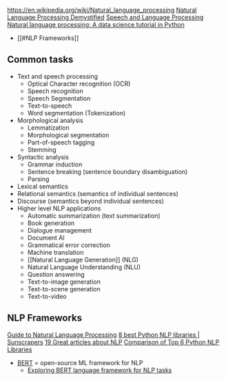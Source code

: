 https://en.wikipedia.org/wiki/Natural_language_processing
[Natural Language Processing Demystified](https://www.nlpdemystified.org/)
[Speech and Language Processing](https://web.stanford.edu/~jurafsky/slp3/)
[Natural language processing: A data science tutorial in Python](https://thedatascientist.com/natural-language-processing-data-science-tutorial-python/)


- [[#NLP Frameworks]]

## Common tasks

- Text and speech processing
	- Optical Character recognition (OCR)
	- Speech recognition
	- Speech Segmentation
	- Text-to-speech
	- Word segmentation (Tokenization)
- Morphological analysis
	- Lemmatization
	- Morphological segmentation
	- Part-of-speech tagging
	- Stemming
- Syntactic analysis
	- Grammar induction
	- Sentence breaking (sentence boundary disambiguation)
	- Parsing
- Lexical semantics
- Relational semantics (semantics of individual sentences)
- Discourse (semantics beyond individual sentences)
- Higher level NLP applications
	- Automatic summarization (text summarization)
	- Book generation
	- Dialogue management
	- Document AI
	- Grammatical error correction
	- Machine translation
	- [[Natural Language Generation]] (NLG)
	- Natural Language Understanding (NLU)
	- Question answering
	- Text-to-image generation
	- Text-to-scene generation
	- Text-to-video


## NLP Frameworks


[Guide to Natural Language Processing](https://www.datasciencecentral.com/your-guide-to-natural-language-processing-nlp/)
[8 best Python NLP libraries | Sunscrapers](https://sunscrapers.com/blog/8-best-python-natural-language-processing-nlp/)
[19 Great articles about NLP](https://www.datasciencecentral.com/11-great-articles-about-natural-language-processing-nlp/)
[Comparison of Top 6 Python NLP Libraries](https://www.datasciencecentral.com/comparison-of-top-6-python-nlp-libraries/)

- [BERT](https://en.wikipedia.org/wiki/BERT_(language_model)) = open-source ML framework for NLP
	- [Exploring BERT language framework for NLP tasks](https://www.datasciencecentral.com/exploring-bert-language-framework-for-nlp-tasks/)

